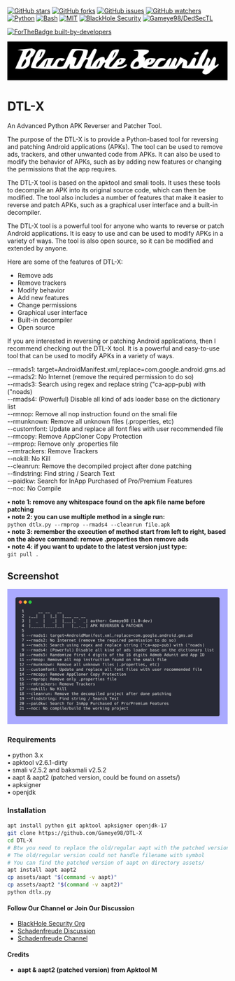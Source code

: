 [![GitHub stars](https://img.shields.io/github/stars/Gameye98/DTL-X.svg)](https://github.com/Gameye98/DTL-X/stargazers)
[![GitHub forks](https://img.shields.io/github/forks/Gameye98/DTL-X.svg)](https://github.com/Gameye98/DTL-X/network/members)
[![GitHub issues](https://img.shields.io/github/issues/Gameye98/DTL-X.svg)](https://github.com/Gameye98/DTL-X/issues)
[![GitHub watchers](https://img.shields.io/github/watchers/Gameye98/DTL-X.svg)](https://github.com/Gameye98/DTL-X/watchers)
[![Python](https://img.shields.io/badge/language-Python%203-blue.svg)](https://www.python.org)
[![Bash](https://img.shields.io/badge/language-Bash-blue.svg)](https://www.gnu.org/software/bash/)
[![MIT](https://img.shields.io/badge/license-MIT-red.svg)](https://opensource.org/licenses/MIT)
[![BlackHole Security](https://img.shields.io/badge/team-BlackHole%20Security-ocean.svg)](https://github.com/BlackHoleSecurity)
[![Gameye98/DedSecTL](https://img.shields.io/badge/author-Gameye98/DedSecTL-red.svg)](https://github.com/Gameye98)

[![ForTheBadge built-by-developers](http://ForTheBadge.com/images/badges/built-by-developers.svg)](https://github.com/Gameye98)  

[![BlackHole Security](assets/gitbhs.svg)](https://github.com/BlackHoleSecurity)

# DTL-X
An Advanced Python APK Reverser and Patcher Tool.  

The purpose of the DTL-X is to provide a Python-based tool for reversing and patching Android applications (APKs). The tool can be used to remove ads, trackers, and other unwanted code from APKs. It can also be used to modify the behavior of APKs, such as by adding new features or changing the permissions that the app requires.

The DTL-X tool is based on the apktool and smali tools. It uses these tools to decompile an APK into its original source code, which can then be modified. The tool also includes a number of features that make it easier to reverse and patch APKs, such as a graphical user interface and a built-in decompiler.

The DTL-X tool is a powerful tool for anyone who wants to reverse or patch Android applications. It is easy to use and can be used to modify APKs in a variety of ways. The tool is also open source, so it can be modified and extended by anyone.

Here are some of the features of DTL-X:

* Remove ads  
* Remove trackers  
* Modify behavior  
* Add new features  
* Change permissions  
* Graphical user interface  
* Built-in decompiler  
* Open source  

If you are interested in reversing or patching Android applications, then I recommend checking out the DTL-X tool. It is a powerful and easy-to-use tool that can be used to modify APKs in a variety of ways.  

--rmads1: target=AndroidManifest.xml,replace=com.google.android.gms.ad  
--rmads2: No Internet (remove the required permission to do so)  
--rmads3: Search using regex and replace string ("ca-app-pub) with ("noads)  
--rmads4: (Powerful) Disable all kind of ads loader base on the dictionary list  
--rmnop: Remove all nop instruction found on the smali file  
--rmunknown: Remove all unknown files (.properties, etc)  
--customfont: Update and replace all font files with user recommended file  
--rmcopy: Remove AppCloner Copy Protection  
--rmprop: Remove only .properties file  
--rmtrackers: Remove Trackers  
--nokill: No Kill  
--cleanrun: Remove the decompiled project after done patching  
--findstring: Find string / Search Text  
--paidkw: Search for InApp Purchased of Pro/Premium Features  
--noc: No Compile

**• note 1: remove any whitespace found on the apk file name before patching**  
**• note 2: you can use multiple method in a single run:**  
`python dtlx.py --rmprop --rmads4 --cleanrun file.apk`  
**• note 3: remember the execution of method start from left to right, based on the above command: remove .properties then remove ads**  
**• note 4: if you want to update to the latest version just type:**  
`git pull .`

## Screenshot
<img src="assets/screenshot.png">

### Requirements
• python 3.x  
• apktool v2.6.1-dirty  
• smali v2.5.2 and baksmali v2.5.2  
• aapt & aapt2 (patched version, could be found on assets/)  
• apksigner  
• openjdk  

### Installation
```bash
apt install python git apktool apksigner openjdk-17
git clone https://github.com/Gameye98/DTL-X
cd DTL-X
# Btw you need to replace the old/regular aapt with the patched version
# The old/regular version could not handle filename with symbol
# You can find the patched version of aapt on directory assets/
apt install aapt aapt2
cp assets/aapt "$(command -v aapt)"
cp assets/aapt2 "$(command -v aapt2)"
python dtlx.py
```

#### Follow Our Channel or Join Our Discussion
- [BlackHole Security Org](https://github.com/BlackHoleSecurity)  
- [Schadenfreude Discussion](https://t.me/schdenfreude)  
- [Schadenfreude Channel](https://t.me/schdnfrd)

#### Credits
- **aapt & aapt2 (patched version) from Apktool M**
